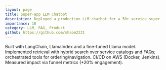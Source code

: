 ```yaml
---
layout: page
title: Super-app LLM Chatbot
description: Deployed a production LLM chatbot for a 50+ service super-app, driving +20% engagement.
importance: 10
category: LLM, RAG, Product
github: https://github.com/shaon2221
---
```

Built with LangChain, LlamaIndex and a fine-tuned Llama model. Implemented retrieval with hybrid search over service catalogs and FAQs; orchestrated tools for ordering/navigation. CI/CD on AWS (Docker, Jenkins). Measured impact via funnel metrics (+20% engagement).
